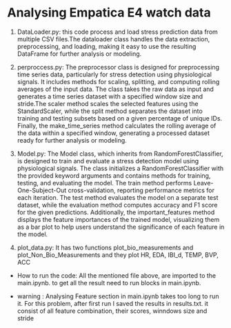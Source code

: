 # Analysing Empatica E4 watch data

1. DataLoader.py:
this code process and load stress prediction data from multiple CSV files.The dataloader class handles the data extraction, preprocessing, and loading, making it easy to use the resulting DataFrame for further analysis or modeling.

2. perproccess.py:
The preprocessor class is designed for preprocessing time series data, particularly for stress detection using physiological signals. It includes methods for scaling, splitting, and computing rolling averages of the input data. The class takes the raw data as input and generates a time series dataset with a specified window size and stride.The scaler method scales the selected features using the StandardScaler, while the split method separates the dataset into training and testing subsets based on a given percentage of unique IDs. Finally, the make_time_series method calculates the rolling average of the data within a specified window, generating a processed dataset ready for further analysis or modeling.

3. Model.py:
The Model class, which inherits from RandomForestClassifier, is designed to train and evaluate a stress detection model using physiological signals. The class initializes a RandomForestClassifier with the provided keyword arguments and contains methods for training, testing, and evaluating the model. The train method performs Leave-One-Subject-Out cross-validation, reporting performance metrics for each iteration. The test method evaluates the model on a separate test dataset, while the evaluation method computes accuracy and F1 score for the given predictions. Additionally, the important_features method displays the feature importances of the trained model, visualizing them as a bar plot to help users understand the significance of each feature in the model.

4. plot_data.py:
It has two functions plot_bio_measurements and plot_Non_Bio_Measurements and they plot HR, EDA, IBI_d, TEMP, BVP, ACC


- How to run the code:
All the mentioned file above, are imported to the main.ipynb. to get all the result need to run blocks in main.ipynb.

- warning : Analysing Feature section in main.ipynb takes too long to run it. For this problem, after first run I saved the results in results.txt. it consist of all feature combination, their scores, winndows size and stride

 
